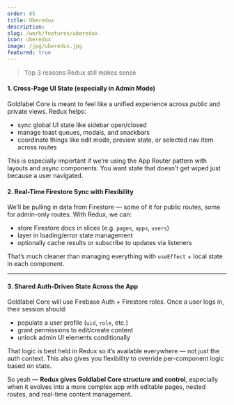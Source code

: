 ```yaml
---
order: 65
title: Uberedux
description:
slug: /work/features/uberedux
icon: uberedux
image: /jpg/uberedux.jpg
featured: true
---
```


> Top 3 reasons Redux still makes sense

#### 1. **Cross-Page UI State (especially in Admin Mode)**

Goldlabel Core is meant to feel like a unified experience across public and private views. Redux helps:

- sync global UI state like sidebar open/closed
- manage toast queues, modals, and snackbars
- coordinate things like edit mode, preview state, or selected nav item across routes

This is especially important if we’re using the App Router pattern with layouts and async components. You want state that doesn’t get wiped just because a user navigated.

#### 2. **Real-Time Firestore Sync with Flexibility**

We’ll be pulling in data from Firestore — some of it for public routes, some for admin-only routes. With Redux, we can:

- store Firestore docs in slices (e.g. `pages`, `apps`, `users`)
- layer in loading/error state management
- optionally cache results or subscribe to updates via listeners

That’s much cleaner than managing everything with `useEffect` + local state in each component.

---

#### 3. **Shared Auth-Driven State Across the App**

Goldlabel Core will use Firebase Auth + Firestore roles. Once a user logs in, their session should:

- populate a user profile (`uid`, `role`, etc.)
- grant permissions to edit/create content
- unlock admin UI elements conditionally

That logic is best held in Redux so it’s available everywhere — not just the auth context. This also gives you flexibility to override per-component logic based on state.

So yeah — **Redux gives Goldlabel Core structure and control**, especially when it evolves into a more complex app with editable pages, nested routes, and real-time content management.
